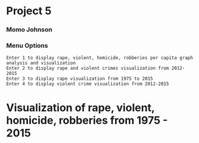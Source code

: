 # Project 5
### Momo Johnson

### Menu Options

    Enter 1 to display rape, violent, homicide, robberies per capita graph analysis and visualization
    Enter 2 to display rape and violent crimes visualization from 2012-2015
    Enter 3 to display rape visualization from 1975 to 2015
    Enter 4 to display violent crime visualization from 2012-2015
# Visualization of rape, violent, homicide, robberies from 1975 - 2015

